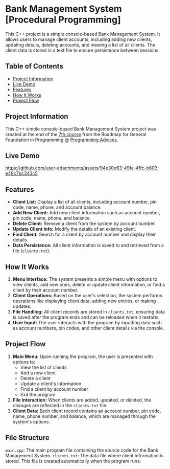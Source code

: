 # Bank Management System [Procedural Programming]
This C++ project is a simple console-based Bank Management System. It allows users to manage client accounts, including adding new clients, updating details, deleting accounts, and viewing a list of all clients. The client data is stored in a text file to ensure persistence between sessions.

## Table of Contents
- [Project Information](#Project-Information)
- [Live Demo](#Live-Demo)
- [Features](#features)
- [How It Works](#how-it-works)
- [Project Flow](#Project-Flow)

## Project Information
This C++ simple console-based Bank Management System project was created at the end of the [7th course](https://programmingadvices.com/p/algorithms-and-problem-solving-level-3) from the Roadmap for General Foundation in Programming @ [Programming Advices](https://programmingadvices.com/).

## Live Demo
https://github.com/user-attachments/assets/94e30e63-49fe-4ffc-b803-e48c7bc343c5

## Features
- **Client List:** Display a list of all clients, including account number, pin code, name, phone, and account balance.
- **Add New Client:** Add new client information such as account number, pin code, name, phone, and balance.
- **Delete Client:** Remove a client from the system by account number.
- **Update Client Info:** Modify the details of an existing client.
- **Find Client:** Search for a client by account number and display their details.
- **Data Persistence:** All client information is saved to and retrieved from a file (`clients.txt`).

## How It Works
1. **Menu Interface:** The system presents a simple menu with options to view clients, add new ones, delete or update client information, or find a client by their account number.
2. **Client Operations:** Based on the user's selection, the system performs operations like displaying client data, adding new entries, or making updates.
3. **File Handling:** All client records are stored in `clients.txt`, ensuring data is saved after the program ends and can be reloaded when it restarts.
4. **User Input:** The user interacts with the program by inputting data such as account numbers, pin codes, and other client details via the console.

## Project Flow
1. **Main Menu:** Upon running the program, the user is presented with options to:
   - View the list of clients
   - Add a new client
   - Delete a client
   - Update a client's information
   - Find a client by account number
   - Exit the program
2. **File Interaction:** When clients are added, updated, or deleted, the changes are reflected in the `clients.txt` file.
3. **Client Data:** Each client record contains an account number, pin code, name, phone number, and balance, which are managed through the system's options.

## File Structure
`main.cpp`: The main program file containing the source code for the Bank Management System.
`clients.txt`: The data file where client information is stored. This file is created automatically when the program runs.
